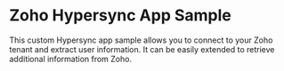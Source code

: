 # Zoho Hypersync App Sample
This custom Hypersync app sample allows you to connect to your Zoho tenant and extract user information.  It can be easily extended to retrieve additional information from Zoho.
